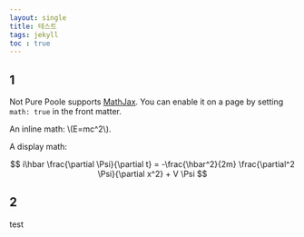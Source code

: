 ```yaml
---
layout: single
title: 테스트
tags: jekyll
toc : true
---
```

## 1
Not Pure Poole supports [MathJax](https://www.mathjax.org/). You can enable it on a page by setting `math: true` in the front matter.

An inline math: \\\(E=mc^2\\\).

A display math:

$$
i\hbar \frac{\partial \Psi}{\partial t} = -\frac{\hbar^2}{2m}
\frac{\partial^2 \Psi}{\partial x^2} + V \Psi
$$

## 2
test